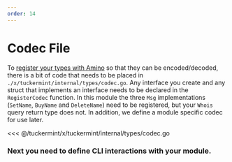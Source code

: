 ```yaml
---
order: 14
---
```


# Codec File

To [register your types with Amino](https://github.com/tendermint/go-amino#registering-types) so that they can be encoded/decoded, there is a bit of code that needs to be placed in `./x/tuckermint/internal/types/codec.go`. Any interface you create and any struct that implements an interface needs to be declared in the `RegisterCodec` function. In this module the three `Msg` implementations (`SetName`, `BuyName` and `DeleteName`) need to be registered, but your `Whois` query return type does not. In addition, we define a module specific codec for use later.

<<< @/tuckermint/x/tuckermint/internal/types/codec.go

### Next you need to define CLI interactions with your module.

